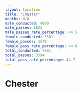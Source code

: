 ```yaml
---
layout: location
title: "Chester"
months: N/A
male_conducted: 4099
male_passes: 1823
male_passes_rate_percentage: 44.5
female_conducted: 3501
female_passes: 1570
female_pass_rate_percentage: 44.8
total_conducted: 7601
total_passes: 3394
total_pass_rate_percentage: 44.7
---
```


# Chester

